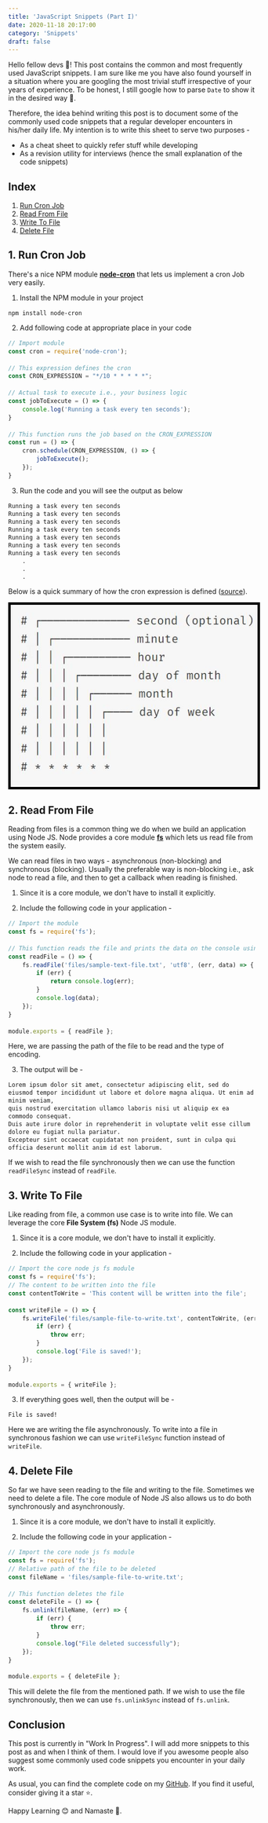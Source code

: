 ```yaml
---
title: 'JavaScript Snippets (Part I)'
date: 2020-11-18 20:17:00
category: 'Snippets'
draft: false
---
```


Hello fellow devs :wave:! This post contains the common and most frequently used JavaScript snippets. I am sure like me you have also found yourself in a situation where you are googling the most trivial stuff irrespective of your years of experience. To be honest, I still google how to parse `Date` to show it in the desired way :thinking:.

Therefore, the idea behind writing this post is to document some of the commonly used code snippets that a regular developer encounters in his/her daily life. My intention is to write this sheet to serve two purposes - 

- As a cheat sheet to quickly refer stuff while developing
- As a revision utility for interviews (hence the small explanation of the code snippets)

## Index
1. [Run Cron Job](#1-run-cron-job)
2. [Read From File](#2-read-from-file)
3. [Write To File](#3-write-to-file)
4. [Delete File](#4-delete-file)

## 1. Run Cron Job
There's a nice NPM module **[node-cron](https://www.npmjs.com/package/node-cron)** that lets us implement a cron Job very easily.

1. Install the NPM module in your project

```
npm install node-cron
```

2. Add following code at appropriate place in your code

```javascript
// Import module
const cron = require('node-cron');

// This expression defines the cron
const CRON_EXPRESSION = "*/10 * * * * *";

// Actual task to execute i.e., your business logic
const jobToExecute = () => {
    console.log('Running a task every ten seconds');
}

// This function runs the job based on the CRON_EXPRESSION
const run = () => {
    cron.schedule(CRON_EXPRESSION, () => {
        jobToExecute();
    });
}
```

3. Run the code and you will see the output as below

```
Running a task every ten seconds
Running a task every ten seconds
Running a task every ten seconds
Running a task every ten seconds
Running a task every ten seconds
Running a task every ten seconds
Running a task every ten seconds
    .
    .
    .
```

Below is a quick summary of how the cron expression is defined ([source](https://www.npmjs.com/package/node-cron#cron-syntax)).

<img src='../media/js-snippets-cron-expression.jpg' alt='JS Snippets Cron Expression' style="display: block; margin-left: auto; margin-right: auto; border: 5px solid black;">

## 2. Read From File

Reading from files is a common thing we do when we build an application using Node JS. Node provides a core module **[fs](https://nodejs.org/api/fs.html)** which lets us read file from the system easily.

We can read files in two ways - asynchronous (non-blocking) and synchronous (blocking). Usually the preferable way is non-blocking i.e., ask node to read a file, and then to get a callback when reading is finished.

1. Since it is a core module, we don't have to install it explicitly.

2. Include the following code in your application - 

```javascript
// Import the module
const fs = require('fs');

// This function reads the file and prints the data on the console using the callback function
const readFile = () => {
    fs.readFile('files/sample-text-file.txt', 'utf8', (err, data) => {
        if (err) {
            return console.log(err);
        }
        console.log(data);
    });
}

module.exports = { readFile };
```

Here, we are passing the path of the file to be read and the type of encoding.

3. The output will be - 

```
Lorem ipsum dolor sit amet, consectetur adipiscing elit, sed do eiusmod tempor incididunt ut labore et dolore magna aliqua. Ut enim ad minim veniam, 
quis nostrud exercitation ullamco laboris nisi ut aliquip ex ea commodo consequat. 
Duis aute irure dolor in reprehenderit in voluptate velit esse cillum dolore eu fugiat nulla pariatur. 
Excepteur sint occaecat cupidatat non proident, sunt in culpa qui officia deserunt mollit anim id est laborum.
```

If we wish to read the file synchronously then we can use the function `readFileSync` instead of `readFile`.

## 3. Write To File

Like reading from file, a common use case is to write into file. We can leverage the core **File System (fs)** Node JS module.

1. Since it is a core module, we don't have to install it explicitly.

2. Include the following code in your application - 

```javascript
// Import the core node js fs module
const fs = require('fs');
// The content to be written into the file
const contentToWrite = 'This content will be written into the file';

const writeFile = () => {
    fs.writeFile('files/sample-file-to-write.txt', contentToWrite, (err) => {
        if (err) {
            throw err;
        }
        console.log('File is saved!');
    });
}

module.exports = { writeFile };
```

3. If everything goes well, then the output will be - 

```
File is saved!
```

Here we are writing the file asynchronously. To write into a file in synchronous fashion we can use `writeFileSync` function instead of `writeFile`.

## 4. Delete File
So far we have seen reading to the file and writing to the file. Sometimes we need to delete a file. The core module of Node JS also allows us to do both synchronously and asynchronously.

1. Since it is a core module, we don't have to install it explicitly.

2. Include the following code in your application - 

```javascript
// Import the core node js fs module
const fs = require('fs');
// Relative path of the file to be deleted
const fileName = 'files/sample-file-to-write.txt';

// This function deletes the file
const deleteFile = () => {
    fs.unlink(fileName, (err) => {
        if (err) {
            throw err;
        }
        console.log("File deleted successfully");
    });
}

module.exports = { deleteFile };
```

This will delete the file from the mentioned path. If we wish to use the file synchronously, then we can use `fs.unlinkSync` instead of `fs.unlink`.

## Conclusion

This post is currently in "Work In Progress". I will add more snippets to this post as and when I think of them. I would love if you awesome people also suggest some commonly used code snippets you encounter in your daily work.

As usual, you can find the complete code on my [GitHub](https://github.com/ani03sha/RedQuarkTutorials/tree/master/Snippets/JavaScript). If you find it useful, consider giving it a star :star:.

Happy Learning 😊 and Namaste :pray:.